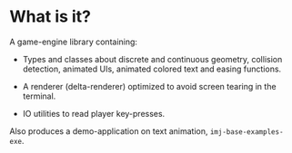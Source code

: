# What is it?

A game-engine library containing:

- Types and classes about discrete and continuous geometry, collision detection,
animated UIs, animated colored text and easing functions.

- A renderer (delta-renderer) optimized to avoid screen tearing in the terminal.

- IO utilities to read player key-presses.

Also produces a demo-application on text animation, `imj-base-examples-exe`.
